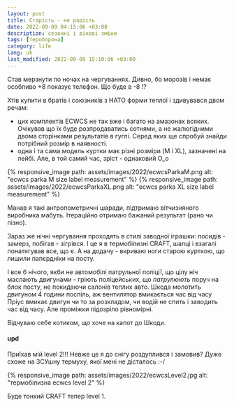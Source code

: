 ```yaml
---
layout: post
title: Старість - не радість
date: 2022-09-09 04:15:06 +03:00
description: сезонні і вікові зміни 
tags: [тероборона]
category: life
lang: uk
last_modified: 2022-09-09 15:10:06 +03:00
---
```


Став мерзнути по ночах на чергуваннях.
Дивно, бо морозів і немає особливо +8 показує телефон. 
Що буде в -8 !?

Хтів купити в братів і союзників з НАТО форми теплої і здивувався двом речам:
- цих комплектів ECWCS не так вже і багато на амазонах всяких.
  Очікував що їх буде розпродаватись сотнями, а не жалюгідними двома сторінками результатів в гуглі. 
  Серед яких ще спробуй знайди потрібний розмір в наявності.
- одна і та сама модель куртки має різні розміри (M і XL), зазначені на лейбі.
  Але, в той самий час, зріст - однаковий O_o
  
{% responsive_image path: assets/images/2022/ecwcsParkaM.png alt: "ecwcs parka M size label measurement" %}
{% responsive_image path: assets/images/2022/ecwcsParkaXL.png alt: "ecwcs parka XL size label measurement" %}

Манав я такі антропометричні шаради, підтримаю вітчизняного виробника мабуть.
Ітераційно отримаю бажаний результат (рано чи пізно).

Зараз же нічні чергування проходять в стилі заводної іграшки: посидів - замерз, побігав - зігрівся.
І це я в термобілизні CRAFT, шапці і взагалі понатягував все, що є.
А на додачу - вкриваю ноги старою курткою, що лишили папєрдніки на посту.

І все б нічого, якби не автомобілі патрульної поліції, що цілу ніч маслають двигунами - гріють поліцейських, що _патрулюють_ поруч на блок посту, не покидаючи салонів теплих авто.
Шкода молотить двигуном 4 години поспіль, аж вентилятор вмикається час від часу
Пріус вмикає двигун чи то за розкладом, чи водій не спить і заводить час від часу.
Але проміжки підозріло рівномірні.

Відчуваю себе котиком, що хоче на капот до Шкоди.

#### upd
Приїхав мій level 2!!! 
Невже це я до снігу роздуплився і замовив?
Дуже схоже на ЗСУшну термуху, якої мені не дісталось :-/

{% responsive_image path: assets/images/2022/ecwcsLevel2.jpg alt: "термобілизна ecwcs level 2" %}

Буде тонкий CRAFT тепер level 1.
